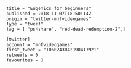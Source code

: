```
title = "Eugenics for beginners"
published = 2018-11-07T18:50:14Z
origin = "twitter-mnfvideogames"
type = "tweet"
tag = [ "ps4share", "red-dead-redemption-2",]

[twitter]
account = "mnfvideogames"
first_tweet = "1060243042190417921"
retweets = 0
favourites = 0
```

<p class='image'><img src='https://mnf.m17s.net/2018/11/07/Dra9bSHX4AAO0i4.jpg' alt=''></p>

